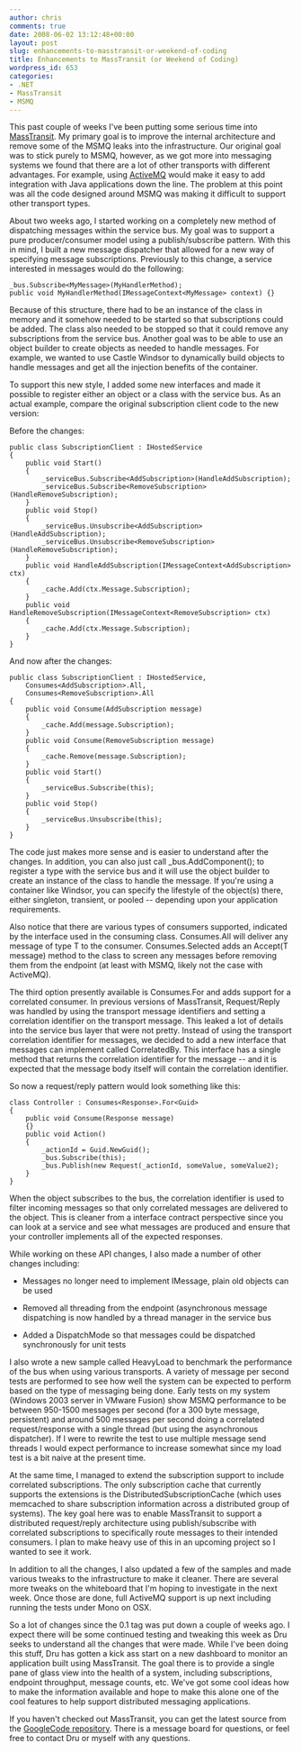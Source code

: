 ```yaml
---
author: chris
comments: true
date: 2008-06-02 13:12:48+00:00
layout: post
slug: enhancements-to-masstransit-or-weekend-of-coding
title: Enhancements to MassTransit (or Weekend of Coding)
wordpress_id: 653
categories:
- .NET
- MassTransit
- MSMQ
---
```


This past couple of weeks I've been putting some serious time into [MassTransit](http://masstransit.googlecode.com/). My primary goal is to improve the internal architecture and remove some of the MSMQ leaks into the infrastructure. Our original goal was to stick purely to MSMQ, however, as we got more into messaging systems we found that there are a lot of other transports with different advantages. For example, using [ActiveMQ](http://activemq.apache.org/) would make it easy to add integration with Java applications down the line. The problem at this point was all the code designed around MSMQ was making it difficult to support other transport types.

About two weeks ago, I started working on a completely new method of dispatching messages within the service bus. My goal was to support a pure producer/consumer model using a publish/subscribe pattern. With this in mind, I built a new message dispatcher that allowed for a new way of specifying message subscriptions. Previously to this change, a service interested in messages would do the following:


    
    
    _bus.Subscribe<MyMessage>(MyHandlerMethod);
    public void MyHandlerMethod(IMessageContext<MyMessage> context) {}
    



Because of this structure, there had to be an instance of the class in memory and it somehow needed to be started so that subscriptions could be added. The class also needed to be stopped so that it could remove any subscriptions from the service bus. Another goal was to be able to use an object builder to create objects as needed to handle messages. For example, we wanted to use Castle Windsor to dynamically build objects to handle messages and get all the injection benefits of the container. 

To support this new style, I added some new interfaces and made it possible to register either an object or a class with the service bus. As an actual example, compare the original subscription client code to the new version:

Before the changes:

    
    
    public class SubscriptionClient : IHostedService
    {
    	public void Start()
    	{
    		_serviceBus.Subscribe<AddSubscription>(HandleAddSubscription);
    		_serviceBus.Subscribe<RemoveSubscription>(HandleRemoveSubscription);
    	}
    	public void Stop()
    	{
    		_serviceBus.Unsubscribe<AddSubscription>(HandleAddSubscription);
    		_serviceBus.Unsubscribe<RemoveSubscription>(HandleRemoveSubscription);
    	}
    	public void HandleAddSubscription(IMessageContext<AddSubscription> ctx)
    	{
    		_cache.Add(ctx.Message.Subscription);
    	}
    	public void HandleRemoveSubscription(IMessageContext<RemoveSubscription> ctx)
    	{
    		_cache.Add(ctx.Message.Subscription);
    	}
    }
    



And now after the changes:

    
    
    public class SubscriptionClient : IHostedService, 
    	Consumes<AddSubscription>.All, 
    	Consumes<RemoveSubscription>.All
    {
    	public void Consume(AddSubscription message)
    	{
    		_cache.Add(message.Subscription);
    	}
    	public void Consume(RemoveSubscription message)
    	{
    		_cache.Remove(message.Subscription);
    	}
    	public void Start()
    	{
    		_serviceBus.Subscribe(this);
    	}
    	public void Stop()
    	{
    		_serviceBus.Unsubscribe(this);
    	}
    }
    



The code just makes more sense and is easier to understand after the changes. In addition, you can also just call _bus.AddComponent<T>(); to register a type with the service bus and it will use the object builder to create an instance of the class to handle the message. If you're using a container like Windsor, you can specify the lifestyle of the object(s) there, either singleton, transient, or pooled -- depending upon your application requirements.

Also notice that there are various types of consumers supported, indicated by the interface used in the consuming class. Consumes<T>.All will deliver any message of type T to the consumer. Consumes<T>.Selected adds an Accept(T message) method to the class to screen any messages before removing them from the endpoint (at least with MSMQ, likely not the case with ActiveMQ). 

The third option presently available is Consumes<T>.For<V> and adds support for a correlated consumer. In previous versions of MassTransit, Request/Reply was handled by using the transport message identifiers and setting a correlation identifier on the transport message. This leaked a lot of details into the service bus layer that were not pretty. Instead of using the transport correlation identifier for messages, we decided to add a new interface that messages can implement called CorrelatedBy<V>. This interface has a single method that returns the correlation identifier for the message -- and it is expected that the message body itself will contain the correlation identifier. 

So now a request/reply pattern would look something like this:

    
    
    class Controller : Consumes<Response>.For<Guid>
    {
    	public void Consume(Response message)
    	{}
    	public void Action()
    	{
    		_actionId = Guid.NewGuid();
    		_bus.Subscribe(this);
    		_bus.Publish(new Request(_actionId, someValue, someValue2);
    	}
    }
    



When the object subscribes to the bus, the correlation identifier is used to filter incoming messages so that only correlated messages are delivered to the object. This is cleaner from a interface contract perspective since you can look at a service and see what messages are produced and ensure that your controller implements all of the expected responses.

While working on these API changes, I also made a number of other changes including:


  * Messages no longer need to implement IMessage, plain old objects can be used


  * Removed all threading from the endpoint (asynchronous message dispatching is now handled by a thread manager in the service bus


  * Added a DispatchMode so that messages could be dispatched synchronously for unit tests



I also wrote a new sample called HeavyLoad to benchmark the performance of the bus when using various transports. A variety of message per second tests are performed to see how well the system can be expected to perform based on the type of messaging being done. Early tests on my system (Windows 2003 server in VMware Fusion) show MSMQ performance to be between 950-1500 messages per second (for a 300 byte message, persistent) and around 500 messages per second doing a correlated request/response with a single thread (but using the asynchronous dispatcher). If I were to rewrite the test to use multiple message send threads I would expect performance to increase somewhat since my load test is a bit naive at the present time.

At the same time, I managed to extend the subscription support to include correlated subscriptions. The only subscription cache that currently supports the extensions is the DistributedSubscriptionCache (which uses memcached to share subscription information across a distributed group of systems). The key goal here was to enable MassTransit to support a distributed request/reply architecture using publish/subscribe with correlated subscriptions to specifically route messages to their intended consumers. I plan to make heavy use of this in an upcoming project so I wanted to see it work.

In addition to all the changes, I also updated a few of the samples and made various tweaks to the infrastructure to make it cleaner. There are several more tweaks on the whiteboard that I'm hoping to investigate in the next week. Once those are done, full ActiveMQ support is up next including running the tests under Mono on OSX.

So a lot of changes since the 0.1 tag was put down a couple of weeks ago. I expect there will be some continued testing and tweaking this week as Dru seeks to understand all the changes that were made. While I've been doing this stuff, Dru has gotten a kick ass start on a new dashboard to monitor an application built using MassTransit. The goal there is to provide a single pane of glass view into the health of a system, including subscriptions, endpoint throughput, message counts, etc. We've got some cool ideas how to make the information available and hope to make this alone one of the cool features to help support distributed messaging applications.

If you haven't checked out MassTransit, you can get the latest source from the [GoogleCode repository](http://masstransit.googlecode.com/). There is a message board for questions, or feel free to contact Dru or myself with any questions.

